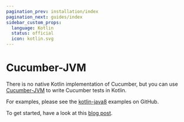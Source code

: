 ```yaml
---
pagination_prev: installation/index
pagination_next: guides/index
sidebar_custom_props:
  language: Kotlin
  status: official
  icon: kotlin.svg
---
```


# Cucumber-JVM

There is no native Kotlin implementation of Cucumber, but you can use [Cucumber-JVM](/docs/installation/java) to write Cucumber tests in Kotlin.

For examples, please see the [kotlin-java8](https://github.com/cucumber/cucumber-jvm/tree/main/cucumber-kotlin-java8) examples on GitHub.

To get started, have a look at this [blog post](https://medium.com/@mlvandijk/kukumber-getting-started-with-cucumber-in-kotlin-e55112e7309b).
